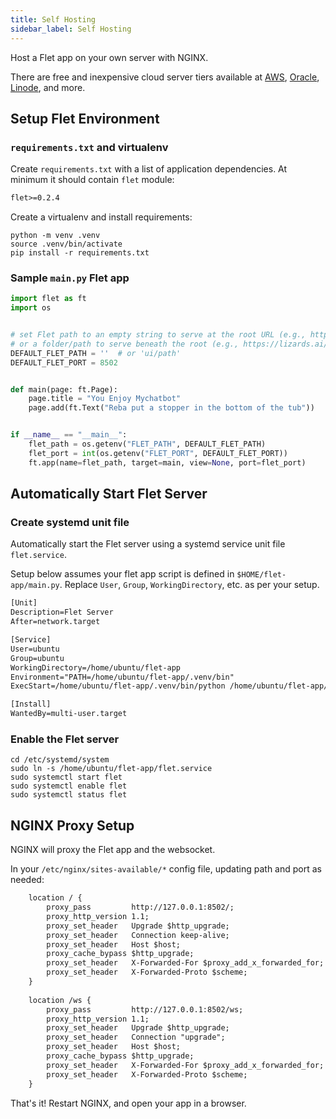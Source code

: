 ```yaml
---
title: Self Hosting
sidebar_label: Self Hosting
---
```

Host a Flet app on your own server with NGINX.

There are free and inexpensive cloud server tiers available at [AWS](https://aws.amazon.com/free/), [Oracle](https://www.oracle.com/cloud/free/), [Linode](https://www.linode.com/pricing/), and more.

## Setup Flet Environment

### `requirements.txt` and virtualenv

Create `requirements.txt` with a list of application dependencies. At minimum it should contain `flet` module:

```txt
flet>=0.2.4
```

Create a virtualenv and install requirements:

    python -m venv .venv
    source .venv/bin/activate
    pip install -r requirements.txt

### Sample `main.py` Flet app

```python
import flet as ft
import os


# set Flet path to an empty string to serve at the root URL (e.g., https://lizards.ai/)
# or a folder/path to serve beneath the root (e.g., https://lizards.ai/ui/path
DEFAULT_FLET_PATH = ''  # or 'ui/path'
DEFAULT_FLET_PORT = 8502


def main(page: ft.Page):
    page.title = "You Enjoy Mychatbot"
    page.add(ft.Text("Reba put a stopper in the bottom of the tub"))


if __name__ == "__main__":
    flet_path = os.getenv("FLET_PATH", DEFAULT_FLET_PATH)
    flet_port = int(os.getenv("FLET_PORT", DEFAULT_FLET_PORT))
    ft.app(name=flet_path, target=main, view=None, port=flet_port)
```

## Automatically Start Flet Server

### Create systemd unit file

Automatically start the Flet server using a systemd service unit file `flet.service`.

Setup below assumes your flet app script is defined in `$HOME/flet-app/main.py`. Replace `User`, `Group`, `WorkingDirectory`, etc. as per your setup.

```txt
[Unit]
Description=Flet Server
After=network.target

[Service]
User=ubuntu
Group=ubuntu
WorkingDirectory=/home/ubuntu/flet-app
Environment="PATH=/home/ubuntu/flet-app/.venv/bin"
ExecStart=/home/ubuntu/flet-app/.venv/bin/python /home/ubuntu/flet-app/main.py

[Install]
WantedBy=multi-user.target
```

### Enable the Flet server

```
cd /etc/systemd/system
sudo ln -s /home/ubuntu/flet-app/flet.service
sudo systemctl start flet
sudo systemctl enable flet
sudo systemctl status flet
```

## NGINX Proxy Setup

NGINX will proxy the Flet app and the websocket.

In your `/etc/nginx/sites-available/*` config file, updating path and port as needed:

```txt
    location / {
        proxy_pass         http://127.0.0.1:8502/;
        proxy_http_version 1.1;
        proxy_set_header   Upgrade $http_upgrade;
        proxy_set_header   Connection keep-alive;
        proxy_set_header   Host $host;
        proxy_cache_bypass $http_upgrade;
        proxy_set_header   X-Forwarded-For $proxy_add_x_forwarded_for;
        proxy_set_header   X-Forwarded-Proto $scheme;
    }
  
    location /ws {
        proxy_pass         http://127.0.0.1:8502/ws;
        proxy_http_version 1.1;
        proxy_set_header   Upgrade $http_upgrade;
        proxy_set_header   Connection "upgrade";
        proxy_set_header   Host $host;
        proxy_cache_bypass $http_upgrade;
        proxy_set_header   X-Forwarded-For $proxy_add_x_forwarded_for;
        proxy_set_header   X-Forwarded-Proto $scheme;
    }
```

That's it! Restart NGINX, and open your app in a browser.
